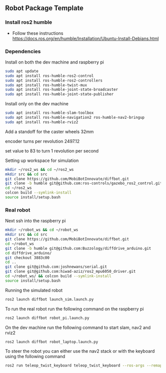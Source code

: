 ## Robot Package Template
### Install ros2 humble
- Follow these instructions https://docs.ros.org/en/humble/Installation/Ubuntu-Install-Debians.html
### Dependencies
Install on both the dev machine and raspberry pi
```bash
sudo apt update
sudo apt install ros-humble-ros2-control
sudo apt install ros-humble-ros2-controllers
sudo apt install ros-humble-twist-mux
sudo apt install ros-humble-joint-state-broadcaster
sudo apt install ros-humble-joint-state-publisher
```

Install only on the dev machine 
```bash
sudo apt install ros-humble-slam-toolbox
sudo apt install ros-humble-navigation2 ros-humble-nav2-bringup
sudo apt install ros-humble-rviz2
```


Add a standoff for the caster wheels 32mm 

encoder turns per revolution 2497.12

set value to 83 to turn 1 revolution per second

Setting up workspace for simulation
```bash
mkdir ~/ros2_ws && cd ~/ros2_ws
mkdir src && cd src
git clone https://github.com/MobiBotInnovate/diffbot.git
git clone -b humble git@github.com:ros-controls/gazebo_ros2_control.git
cd ~/ros2_ws
colcon build --symlink-install
source install/setup.bash
```
### Real robot
Next ssh into the raspberry pi 
```bash
mkdir ~/robot_ws && cd ~/robot_ws
mkdir src && cd src
git clone https://github.com/MobiBotInnovate/diffbot.git
cd ~/robot_ws
git clone -b humble git@github.com:Buzzology/diffdrive_arduino.git
cd diffdrive_arduino/
git checkout 3883c00
cd ..
git clone git@github.com:joshnewans/serial.git
git clone git@github.com:hiwad-aziz/ros2_mpu6050_driver.git
cd ~/robot_ws/ && colcon build --symlink-install 
source install/setup.bash
```
Running the simulated robot
```bash
ros2 launch diffbot launch_sim.launch.py
```
To run the real robot run the following command on the raspberry pi
```bash
ros2 launch diffbot robot_pi.launch.py
```
On the dev machine run the following command to start slam, nav2 and rviz2
```bash
ros2 launch diffbot robot_laptop.launch.py
```
To steer the robot you can either use the nav2 stack or with the keyboard using the following command
```bash
ros2 run teleop_twist_keyboard teleop_twist_keyboard --ros-args --remap cmd_vel:=key_cmd_vel
```
